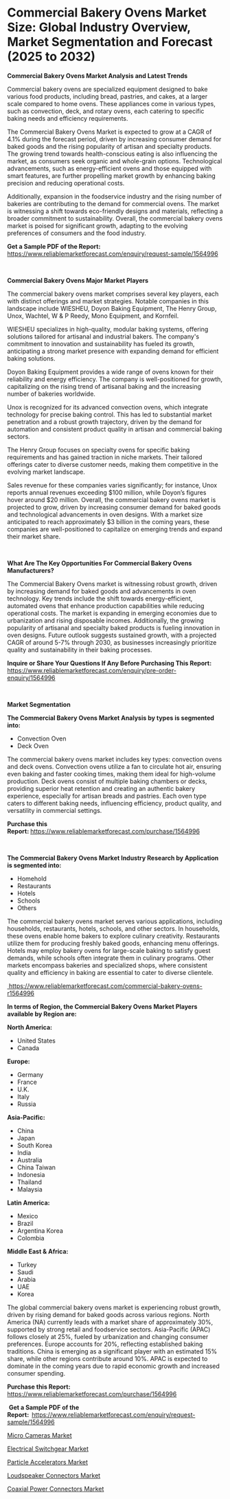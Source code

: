 <p><h1>Commercial Bakery Ovens Market Size: Global Industry Overview, Market Segmentation and Forecast (2025 to 2032)</h1></p><p><strong>Commercial Bakery Ovens Market Analysis and Latest Trends</strong></p>
<p><p>Commercial bakery ovens are specialized equipment designed to bake various food products, including bread, pastries, and cakes, at a larger scale compared to home ovens. These appliances come in various types, such as convection, deck, and rotary ovens, each catering to specific baking needs and efficiency requirements.</p><p>The Commercial Bakery Ovens Market is expected to grow at a CAGR of 4.1% during the forecast period, driven by increasing consumer demand for baked goods and the rising popularity of artisan and specialty products. The growing trend towards health-conscious eating is also influencing the market, as consumers seek organic and whole-grain options. Technological advancements, such as energy-efficient ovens and those equipped with smart features, are further propelling market growth by enhancing baking precision and reducing operational costs. </p><p>Additionally, expansion in the foodservice industry and the rising number of bakeries are contributing to the demand for commercial ovens. The market is witnessing a shift towards eco-friendly designs and materials, reflecting a broader commitment to sustainability. Overall, the commercial bakery ovens market is poised for significant growth, adapting to the evolving preferences of consumers and the food industry.</p></p>
<p><strong>Get a Sample PDF of the Report:&nbsp;</strong> <a href="https://www.reliablemarketforecast.com/enquiry/request-sample/1564996?utm_campaign=2130&utm_medium=2&utm_source=Github&utm_content=ia&utm_term=06042025&utm_id=commercial-bakery-ovens">https://www.reliablemarketforecast.com/enquiry/request-sample/1564996</a></p>
<p>&nbsp;</p>
<p><strong>Commercial Bakery Ovens Major Market Players</strong></p>
<p><p>The commercial bakery ovens market comprises several key players, each with distinct offerings and market strategies. Notable companies in this landscape include WIESHEU, Doyon Baking Equipment, The Henry Group, Unox, Wachtel, W & P Reedy, Mono Equipment, and Kornfeil.</p><p>WIESHEU specializes in high-quality, modular baking systems, offering solutions tailored for artisanal and industrial bakers. The company's commitment to innovation and sustainability has fueled its growth, anticipating a strong market presence with expanding demand for efficient baking solutions.</p><p>Doyon Baking Equipment provides a wide range of ovens known for their reliability and energy efficiency. The company is well-positioned for growth, capitalizing on the rising trend of artisanal baking and the increasing number of bakeries worldwide. </p><p>Unox is recognized for its advanced convection ovens, which integrate technology for precise baking control. This has led to substantial market penetration and a robust growth trajectory, driven by the demand for automation and consistent product quality in artisan and commercial baking sectors.</p><p>The Henry Group focuses on specialty ovens for specific baking requirements and has gained traction in niche markets. Their tailored offerings cater to diverse customer needs, making them competitive in the evolving market landscape.</p><p>Sales revenue for these companies varies significantly; for instance, Unox reports annual revenues exceeding $100 million, while Doyon’s figures hover around $20 million. Overall, the commercial bakery ovens market is projected to grow, driven by increasing consumer demand for baked goods and technological advancements in oven designs. With a market size anticipated to reach approximately $3 billion in the coming years, these companies are well-positioned to capitalize on emerging trends and expand their market share.</p></p>
<p>&nbsp;</p>
<p><strong>What Are The Key Opportunities For Commercial Bakery Ovens Manufacturers?</strong></p>
<p><p>The Commercial Bakery Ovens market is witnessing robust growth, driven by increasing demand for baked goods and advancements in oven technology. Key trends include the shift towards energy-efficient, automated ovens that enhance production capabilities while reducing operational costs. The market is expanding in emerging economies due to urbanization and rising disposable incomes. Additionally, the growing popularity of artisanal and specialty baked products is fueling innovation in oven designs. Future outlook suggests sustained growth, with a projected CAGR of around 5-7% through 2030, as businesses increasingly prioritize quality and sustainability in their baking processes.</p></p>
<p><strong>Inquire or Share Your Questions If Any Before Purchasing This Report:</strong> <a href="https://www.reliablemarketforecast.com/enquiry/pre-order-enquiry/1564996?utm_campaign=2130&utm_medium=2&utm_source=Github&utm_content=ia&utm_term=06042025&utm_id=commercial-bakery-ovens">https://www.reliablemarketforecast.com/enquiry/pre-order-enquiry/1564996</a></p>
<p>&nbsp;</p>
<p><strong>Market Segmentation</strong></p>
<p><strong>The Commercial Bakery Ovens Market Analysis by types is segmented into:</strong></p>
<p><ul><li>Convection Oven</li><li>Deck Oven</li></ul></p>
<p><p>The commercial bakery ovens market includes key types: convection ovens and deck ovens. Convection ovens utilize a fan to circulate hot air, ensuring even baking and faster cooking times, making them ideal for high-volume production. Deck ovens consist of multiple baking chambers or decks, providing superior heat retention and creating an authentic bakery experience, especially for artisan breads and pastries. Each oven type caters to different baking needs, influencing efficiency, product quality, and versatility in commercial settings.</p></p>
<p><strong>Purchase this Report:&nbsp;</strong><a href="https://www.reliablemarketforecast.com/purchase/1564996?utm_campaign=2130&utm_medium=2&utm_source=Github&utm_content=ia&utm_term=06042025&utm_id=commercial-bakery-ovens">https://www.reliablemarketforecast.com/purchase/1564996</a></p>
<p>&nbsp;</p>
<p><strong>The Commercial Bakery Ovens Market Industry Research by Application is segmented into:</strong></p>
<p><ul><li>Homehold</li><li>Restaurants</li><li>Hotels</li><li>Schools</li><li>Others</li></ul></p>
<p><p>The commercial bakery ovens market serves various applications, including households, restaurants, hotels, schools, and other sectors. In households, these ovens enable home bakers to explore culinary creativity. Restaurants utilize them for producing freshly baked goods, enhancing menu offerings. Hotels may employ bakery ovens for large-scale baking to satisfy guest demands, while schools often integrate them in culinary programs. Other markets encompass bakeries and specialized shops, where consistent quality and efficiency in baking are essential to cater to diverse clientele.</p></p>
<p><a href="https://www.reliablemarketforecast.com/commercial-bakery-ovens-r1564996?utm_campaign=2130&utm_medium=2&utm_source=Github&utm_content=ia&utm_term=06042025&utm_id=commercial-bakery-ovens">&nbsp;https://www.reliablemarketforecast.com/commercial-bakery-ovens-r1564996</a></p>
<p><strong>In terms of Region, the Commercial Bakery Ovens Market Players available by Region are:</strong></p>
<p>
    <p> <strong> North America: </strong>
        <ul>
            <li>United States</li>
            <li>Canada</li>
        </ul>
        </p> 
    <p> <strong> Europe: </strong>
        <ul>
            <li>Germany</li>
            <li>France</li>
            <li>U.K.</li>
            <li>Italy</li>
            <li>Russia</li>
        </ul>
        </p> 
    <p> <strong> Asia-Pacific: </strong>
        <ul>
            <li>China</li>
            <li>Japan</li>
            <li>South Korea</li>
            <li>India</li>
            <li>Australia</li>
            <li>China Taiwan</li>
            <li>Indonesia</li>
            <li>Thailand</li>
            <li>Malaysia</li>
        </ul>
        </p> 
    <p> <strong> Latin America: </strong>
        <ul>
            <li>Mexico</li>
            <li>Brazil</li>
            <li>Argentina Korea</li>
            <li>Colombia</li>
        </ul>
        </p> 
    <p> <strong> Middle East & Africa: </strong>
        <ul>
            <li>Turkey</li>
            <li>Saudi</li>
            <li>Arabia</li>
            <li>UAE</li>
            <li>Korea</li>
        </ul>
    </p>
    </p>
<p><p>The global commercial bakery ovens market is experiencing robust growth, driven by rising demand for baked goods across various regions. North America (NA) currently leads with a market share of approximately 30%, supported by strong retail and foodservice sectors. Asia-Pacific (APAC) follows closely at 25%, fueled by urbanization and changing consumer preferences. Europe accounts for 20%, reflecting established baking traditions. China is emerging as a significant player with an estimated 15% share, while other regions contribute around 10%. APAC is expected to dominate in the coming years due to rapid economic growth and increased consumer spending.</p></p>
<p><strong>Purchase this Report: </strong><a href="https://www.reliablemarketforecast.com/purchase/1564996?utm_campaign=2130&utm_medium=2&utm_source=Github&utm_content=ia&utm_term=06042025&utm_id=commercial-bakery-ovens">https://www.reliablemarketforecast.com/purchase/1564996</a></p>
<p>&nbsp;<strong>Get a Sample PDF of the Report:&nbsp;&nbsp;</strong><a href="https://www.reliablemarketforecast.com/enquiry/request-sample/1564996?utm_campaign=2130&utm_medium=2&utm_source=Github&utm_content=ia&utm_term=06042025&utm_id=commercial-bakery-ovens">https://www.reliablemarketforecast.com/enquiry/request-sample/1564996</a></p>
<p><strong></strong></p>
<p><p><a href="https://github.com/chillwervenu/Market-Research-Report-List-1/blob/main/micro-cameras-market.md?utm_campaign=2130&utm_medium=2&utm_source=Github&utm_content=ia&utm_term=06042025&utm_id=commercial-bakery-ovens">Micro Cameras Market</a></p><p><a href="https://github.com/yodhafirorae/Market-Research-Report-List-1/blob/main/electrical-switchgear-market.md?utm_campaign=2130&utm_medium=2&utm_source=Github&utm_content=ia&utm_term=06042025&utm_id=commercial-bakery-ovens">Electrical Switchgear Market</a></p><p><a href="https://github.com/awwqamet/Market-Research-Report-List-1/blob/main/particle-accelerators-market.md?utm_campaign=2130&utm_medium=2&utm_source=Github&utm_content=ia&utm_term=06042025&utm_id=commercial-bakery-ovens">Particle Accelerators Market</a></p><p><a href="https://github.com/marcayaminig/Market-Research-Report-List-1/blob/main/loudspeaker-connectors-market.md?utm_campaign=2130&utm_medium=2&utm_source=Github&utm_content=ia&utm_term=06042025&utm_id=commercial-bakery-ovens">Loudspeaker Connectors Market</a></p><p><a href="https://github.com/stuwinawisa/Market-Research-Report-List-1/blob/main/coaxial-power-connectors-market.md?utm_campaign=2130&utm_medium=2&utm_source=Github&utm_content=ia&utm_term=06042025&utm_id=commercial-bakery-ovens">Coaxial Power Connectors Market</a></p></p>